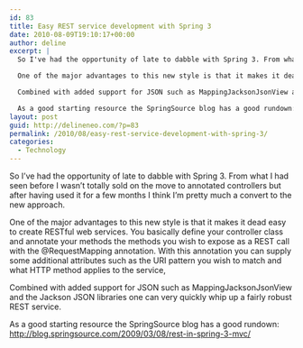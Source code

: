 ```yaml
---
id: 83
title: Easy REST service development with Spring 3
date: 2010-08-09T19:10:17+00:00
author: deline
excerpt: |
  So I've had the opportunity of late to dabble with Spring 3. From what I had seen before I wasn't totally sold on the move to annotated controllers but after having used it for a few months I think I'm pretty much a convert to the new approach.

  One of the major advantages to this new style is that it makes it dead easy to create RESTful web services. You basically define your controller class and annotate your methods the methods you wish to expose as a REST call with the @RequestMapping annotation. With this annotation you can supply some additional attributes such as the URI pattern you wish to match and what HTTP method applies to the service,

  Combined with added support for JSON such as MappingJacksonJsonView and the Jackson JSON libraries one can very quickly whip up a fairly robust REST service.

  As a good starting resource the SpringSource blog has a good rundown: http://blog.springsource.com/2009/03/08/rest-in-spring-3-mvc/
layout: post
guid: http://delineneo.com/?p=83
permalink: /2010/08/easy-rest-service-development-with-spring-3/
categories:
  - Technology
---
```

So I&#8217;ve had the opportunity of late to dabble with Spring 3. From what I had seen before I wasn&#8217;t totally sold on the move to annotated controllers but after having used it for a few months I think I&#8217;m pretty much a convert to the new approach.

One of the major advantages to this new style is that it makes it dead easy to create RESTful web services. You basically define your controller class and annotate your methods the methods you wish to expose as a REST call with the @RequestMapping annotation. With this annotation you can supply some additional attributes such as the URI pattern you wish to match and what HTTP method applies to the service,

Combined with added support for JSON such as MappingJacksonJsonView and the Jackson JSON libraries one can very quickly whip up a fairly robust REST service.

As a good starting resource the SpringSource blog has a good rundown: http://blog.springsource.com/2009/03/08/rest-in-spring-3-mvc/
